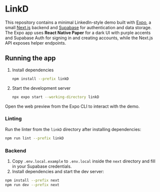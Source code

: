 # LinkD

This repository contains a minimal LinkedIn-style demo built with [Expo](https://expo.dev), a small [Next.js](https://nextjs.org) backend and [Supabase](https://supabase.com) for authentication and data storage. The Expo app uses **React Native Paper** for a dark UI with purple accents and Supabase Auth for signing in and creating accounts, while the Next.js API exposes helper endpoints.

## Running the app

1. Install dependencies

   ```bash
   npm install --prefix linkD
   ```

2. Start the development server

   ```bash
   npx expo start --working-directory linkD
   ```

Open the web preview from the Expo CLI to interact with the demo.

### Linting

Run the linter from the `linkD` directory after installing dependencies:

```bash
npm run lint --prefix linkD
```

### Backend

1. Copy `.env.local.example` to `.env.local` inside the `next` directory and fill in your Supabase credentials.
2. Install dependencies and start the dev server:

```bash
npm install --prefix next
npm run dev --prefix next
```
